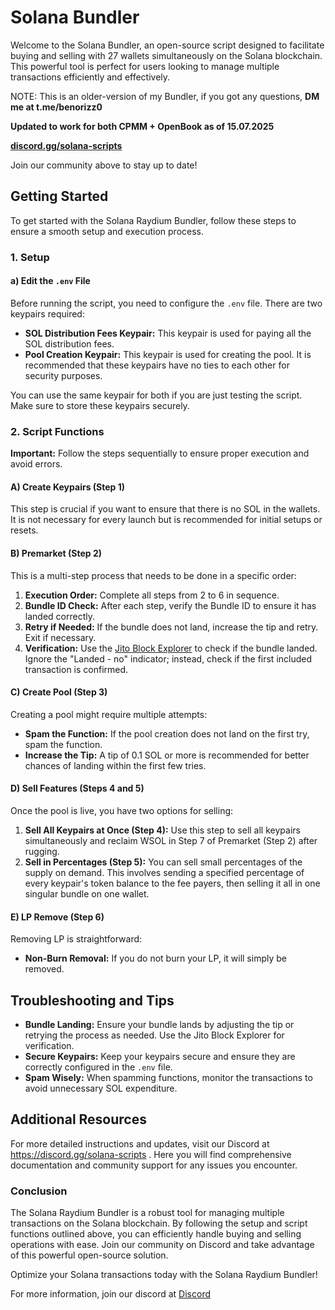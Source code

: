# Solana Bundler

Welcome to the Solana Bundler, an open-source script designed to facilitate buying and selling with 27 wallets simultaneously on the Solana blockchain. This powerful tool is perfect for users looking to manage multiple transactions efficiently and effectively.

NOTE: This is an older-version of my Bundler, if you got any questions, **DM me at t.me/benorizz0**

**Updated to work for both CPMM + OpenBook as of 15.07.2025**

**[discord.gg/solana-scripts](https://discord.gg/solana-scripts)**


Join our community above to stay up to date!



## Getting Started

To get started with the Solana Raydium Bundler, follow these steps to ensure a smooth setup and execution process.

### 1. Setup

#### a) Edit the `.env` File
Before running the script, you need to configure the `.env` file. There are two keypairs required:

- **SOL Distribution Fees Keypair:** This keypair is used for paying all the SOL distribution fees.
- **Pool Creation Keypair:** This keypair is used for creating the pool. It is recommended that these keypairs have no ties to each other for security purposes.

You can use the same keypair for both if you are just testing the script. Make sure to store these keypairs securely.

### 2. Script Functions

**Important:** Follow the steps sequentially to ensure proper execution and avoid errors.

#### A) Create Keypairs (Step 1)
This step is crucial if you want to ensure that there is no SOL in the wallets. It is not necessary for every launch but is recommended for initial setups or resets.

#### B) Premarket (Step 2)
This is a multi-step process that needs to be done in a specific order:

1. **Execution Order:** Complete all steps from 2 to 6 in sequence.
2. **Bundle ID Check:** After each step, verify the Bundle ID to ensure it has landed correctly.
3. **Retry if Needed:** If the bundle does not land, increase the tip and retry. Exit if necessary.
4. **Verification:** Use the [Jito Block Explorer](https://explorer.jito.wtf/) to check if the bundle landed. Ignore the "Landed - no" indicator; instead, check if the first included transaction is confirmed.

#### C) Create Pool (Step 3)
Creating a pool might require multiple attempts:

- **Spam the Function:** If the pool creation does not land on the first try, spam the function.
- **Increase the Tip:** A tip of 0.1 SOL or more is recommended for better chances of landing within the first few tries.

#### D) Sell Features (Steps 4 and 5)
Once the pool is live, you have two options for selling:

1. **Sell All Keypairs at Once (Step 4):** Use this step to sell all keypairs simultaneously and reclaim WSOL in Step 7 of Premarket (Step 2) after rugging.
2. **Sell in Percentages (Step 5):** You can sell small percentages of the supply on demand. This involves sending a specified percentage of every keypair's token balance to the fee payers, then selling it all in one singular bundle on one wallet.

#### E) LP Remove (Step 6)
Removing LP is straightforward:

- **Non-Burn Removal:** If you do not burn your LP, it will simply be removed.

## Troubleshooting and Tips

- **Bundle Landing:** Ensure your bundle lands by adjusting the tip or retrying the process as needed. Use the Jito Block Explorer for verification.
- **Secure Keypairs:** Keep your keypairs secure and ensure they are correctly configured in the `.env` file.
- **Spam Wisely:** When spamming functions, monitor the transactions to avoid unnecessary SOL expenditure.

## Additional Resources

For more detailed instructions and updates, visit our Discord at https://discord.gg/solana-scripts . Here you will find comprehensive documentation and community support for any issues you encounter.

### Conclusion

The Solana Raydium Bundler is a robust tool for managing multiple transactions on the Solana blockchain. By following the setup and script functions outlined above, you can efficiently handle buying and selling operations with ease. Join our community on Discord and take advantage of this powerful open-source solution.

Optimize your Solana transactions today with the Solana Raydium Bundler!

For more information, join our discord at [Discord](https://discord.gg/solana-scripts)
